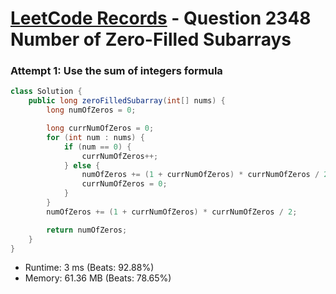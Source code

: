 # [LeetCode Records](../../README.md) - Question 2348 Number of Zero-Filled Subarrays

### Attempt 1: Use the sum of integers formula
```java
class Solution {
    public long zeroFilledSubarray(int[] nums) {
        long numOfZeros = 0;

        long currNumOfZeros = 0;
        for (int num : nums) {
            if (num == 0) {
                currNumOfZeros++;
            } else {
                numOfZeros += (1 + currNumOfZeros) * currNumOfZeros / 2;
                currNumOfZeros = 0;
            }
        }
        numOfZeros += (1 + currNumOfZeros) * currNumOfZeros / 2;

        return numOfZeros;
    }
}
```
- Runtime: 3 ms (Beats: 92.88%)
- Memory: 61.36 MB (Beats: 78.65%)

<br>
